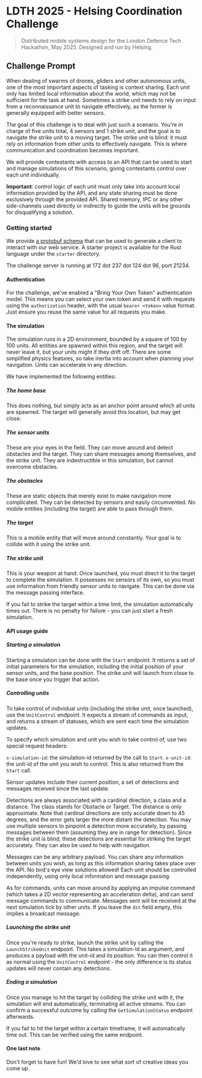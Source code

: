 # LDTH 2025 - Helsing Coordination Challenge

> Distributed mobile systems design for the London Defence Tech Hackathon, May
> 2025. Designed and run by Helsing.

## Challenge Prompt

When dealing of swarms of drones, gliders and other autonomous units, one
of the most important aspects of tasking is context sharing. Each unit only
has limited local information about the world, which may not be sufficient
for the task at hand. Sometimes a strike unit needs to rely on input from a
reconnaissance unit to navigate effectively, as the former is generally equipped
with better sensors.

The goal of this challenge is to deal with just such a scenario. You're in
charge of five units total, 4 sensors and 1 strike unit, and the goal is to
navigate the strike unit to a moving target. The strike unit is blind: it must
rely on information from other units to effectively navigate. This is where
communication and coordination becomes important.

We will provide contestants with access to an API that can be used to start and
manage simulations of this scenario, giving contestants control over each unit
individually.

**Important**: control logic of each unit must only take into account local
information provided by the API, and any state sharing must be done exclusively
through the provided API. Shared memory, IPC or any other side-channels used
directly or indirectly to guide the units will be grounds for disqualifying
a solution.

### Getting started

We provide [a protobuf schema] that can be used to generate a client to interact
with our web service. A starter project is available for the Rust language under
the `starter` directory.

The challenge server is running at 172 dot 237 dot 124 dot 96, port 21234.

#### Authentication

For the challenge, we've enabled a "Bring Your Own Token" authentication model.
This means you can select your own token and send it with requests using the
`authorization` header, with the usual `bearer <token>` value format. Just
ensure you reuse the same value for all requests you make.

#### The simulation

The simulation runs in a 2D environment, bounded by a square of 100 by 100
units. All entities are spawned within this region, and the target will never
leave it, but your units might if they drift off. There are some simplified
physics features, so take inertia into account when planning your navigation.
Units can accelerate in any direction.

We have implemented the following entities:

##### The home base

This does nothing, but simply acts as an anchor point around which all units
are spawned. The target will generally avoid this location, but may get close.

##### The sensor units

These are your eyes in the field. They can move around and detect obstacles and
the target. They can share messages among themselves, and the strike unit. They
are indestructible in this simulation, but cannot overcome obstacles.

##### The obstacles

These are static objects that merely exist to make navigation more complicated.
They can be detected by sensors and easily circumvented. No mobile entities
(including the target) are able to pass through them.

##### The target

This is a mobile entity that will move around constantly. Your goal is to collide
with it using the strike unit.

##### The strike unit

This is your weapon at hand. Once launched, you must direct it to the target
to complete the simulation. It possesses no sensors of its own, so you must use
information from friendly sensor units to navigate. This can be done via the
message passing interface.

If you fail to strike the target within a time limit, the simulation
automatically times out. There is no penalty for failure - you can just start a
fresh simulation.

#### API usage guide

##### Starting a simulation

Starting a simulation can be done with the `Start` endpoint. It returns a
set of initial parameters for the simulation, including the initial position
of your sensor units, and the base position. The strike unit will launch
from close to the base once you trigger that action.

##### Controlling units

To take control of individual units (including the strike unit, once launched),
use the `UnitControl` endpoint. It expects a stream of commands as input, and
returns a stream of statuses, which are sent each time the simulation updates.

To specify which simulation and unit you wish to take control of, use two special
request headers:

`x-simulation-id`: the simulation-id returned by the call to `Start`.
`x-unit-id`: the unit-id of the unit you wish to control. This is also returned
from the `Start` call.

Sensor updates include their current position, a set of detections and messages
received since the last update.

Detections are always associated with a cardinal direction, a class and
a distance. The class stands for Obstacle or Target. The distance is only
approximate. Note that cardinal directions are only accurate down to 45 degrees,
and the error gets larger the more distant the detection. You may use multiple
sensors to pinpoint a detection more accurately, by passing messages between
them (assuming they are in range for detection). Since the strike unit is blind,
these detections are essential for striking the target accurately. They can also
be used to help with navigation.

Messages can be any arbitrary payload. You can share any information between units
you wish, as long as this information sharing takes place over the API. No bird's
eye view solutions allowed! Each unit should be controlled independently, using only
local information and message passing.

As for commands, units can move around by applying an impulse command (which takes
a 2D vector representing an acceleration delta), and can send message commands to
communicate. Messages sent will be received at the next simulation tick by other
units. If you leave the `dst` field empty, this implies a broadcast message.

##### Launching the strike unit

Once you're ready to strike, launch the strike unit by calling the
`LaunchStrikeUnit` endpoint. This takes a simulation-id as argument, and
produces a payload with the unit-id and its position. You can then control it
as normal using the `UnitControl` endpoint - the only difference is its status
updates will never contain any detections.

##### Ending a simulation

Once you manage to hit the target by colliding the strike unit with it, the
simulation will end automatically, terminating all active streams. You can
confirm a successful outcome by calling the `GetSimulationStatus` endpoint
afterwards.

If you fail to hit the target within a certain timeframe, it will automatically
time out. This can be verified using the same endpoint.

#### One last note

Don't forget to have fun! We'd love to see what sort of creative ideas you come up.


[a protobuf schema]: ./simulation.proto
